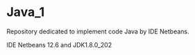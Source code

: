 # Java_1

Repository dedicated to implement code Java by IDE Netbeans.

IDE Netbeans 12.6 and JDK1.8.0_202
